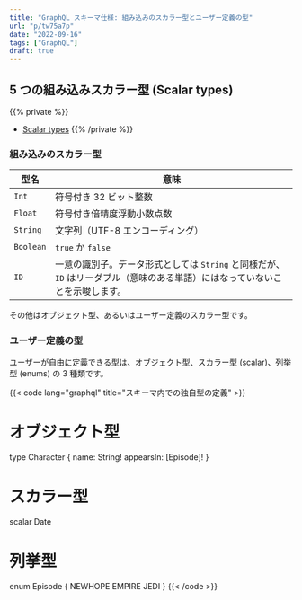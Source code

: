 ```yaml
---
title: "GraphQL スキーマ仕様: 組み込みのスカラー型とユーザー定義の型"
url: "p/tw75a7p"
date: "2022-09-16"
tags: ["GraphQL"]
draft: true
---
```


5 つの組み込みスカラー型 (Scalar types)
----

{{% private %}}
- [Scalar types](https://graphql.org/learn/schema/#scalar-types)
{{% /private %}}

### 組み込みのスカラー型

| 型名 | 意味 |
| ---- | ---- |
| `Int` | 符号付き 32 ビット整数 |
| `Float` | 符号付き倍精度浮動小数点数 |
| `String` | 文字列（UTF-8 エンコーディング） |
| `Boolean` | `true` か `false` |
| `ID` | 一意の識別子。データ形式としては `String` と同様だが、`ID` はリーダブル（意味のある単語）にはなっていないことを示唆します。 |

その他はオブジェクト型、あるいはユーザー定義のスカラー型です。

### ユーザー定義の型

ユーザーが自由に定義できる型は、オブジェクト型、スカラー型 (scalar)、列挙型 (enums) の 3 種類です。

{{< code lang="graphql" title="スキーマ内での独自型の定義" >}}
# オブジェクト型
type Character {
  name: String!
  appearsIn: [Episode]!
}

# スカラー型
scalar Date

# 列挙型
enum Episode {
  NEWHOPE
  EMPIRE
  JEDI
}
{{< /code >}}


